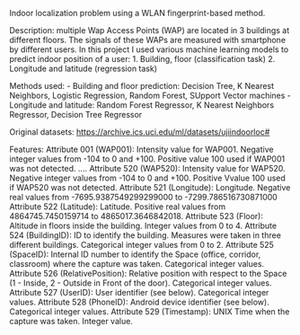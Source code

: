 Indoor localization problem using a WLAN fingerprint-based method.

Description: multiple Wap Access Points (WAP) are located in 3 buildings at different floors.
The signals of these WAPs are measured with smartphone by different users.
In this project I used various machine learning models to predict indoor position of a user:
    1. Building, floor (classification task)
    2. Longitude and latitude (regression task)
    
Methods used:
    - Building and floor prediction: Decision Tree, K Nearest Neighbors, Logistic Regression, Random Forest, SUpport Vector machines
    - Longitude and latitude: Random Forest Regressor, K Nearest Neighbors Regressor, Decision Tree Regressor

Original datasets: https://archive.ics.uci.edu/ml/datasets/ujiindoorloc#

Features:
Attribute 001 (WAP001): Intensity value for WAP001. Negative integer values from -104 to 0 and +100. Positive value 100 used if WAP001 was not detected.
....
Attribute 520 (WAP520): Intensity value for WAP520. Negative integer values from -104 to 0 and +100. Positive Vvalue 100 used if WAP520 was not detected.
Attribute 521 (Longitude): Longitude. Negative real values from -7695.9387549299299000 to -7299.786516730871000
Attribute 522 (Latitude): Latitude. Positive real values from 4864745.7450159714 to 4865017.3646842018.
Attribute 523 (Floor): Altitude in floors inside the building. Integer values from 0 to 4.
Attribute 524 (BuildingID): ID to identify the building. Measures were taken in three different buildings. Categorical integer values from 0 to 2.
Attribute 525 (SpaceID): Internal ID number to identify the Space (office, corridor, classroom) where the capture was taken. Categorical integer values.
Attribute 526 (RelativePosition): Relative position with respect to the Space (1 - Inside, 2 - Outside in Front of the door). Categorical integer values.
Attribute 527 (UserID): User identifier (see below). Categorical integer values.
Attribute 528 (PhoneID): Android device identifier (see below). Categorical integer values.
Attribute 529 (Timestamp): UNIX Time when the capture was taken. Integer value.